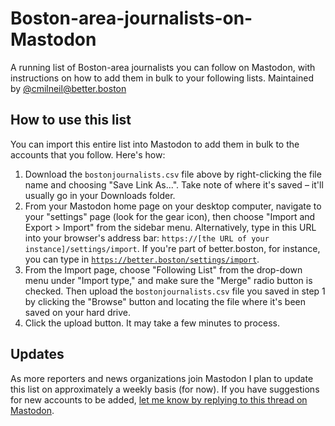# Boston-area-journalists-on-Mastodon
A running list of Boston-area journalists you can follow on Mastodon, with instructions on how to add them in bulk to your following lists. Maintained by [@cmilneil@better.boston](https://better.boston/@cmilneil)


## How to use this list
You can import this entire list into Mastodon to add them in bulk to the accounts that you follow. Here's how: 
1. Download the `bostonjournalists.csv` file above by right-clicking the file name and choosing "Save Link As...". Take note of where it's saved – it'll usually go in your Downloads folder.
2. From your Mastodon home page on your desktop computer, navigate to your "settings" page (look for the gear icon), then choose "Import and Export > Import" from the sidebar menu. Alternatively, type in this URL into your browser's address bar: `https://[the URL of your instance]/settings/import`. If you're part of better.boston, for instance, you can type in [`https://better.boston/settings/import`](https://better.boston/settings/import).
3. From the Import page, choose "Following List" from the drop-down menu under "Import type," and make sure the "Merge" radio button is checked. Then upload the `bostonjournalists.csv` file you saved in step 1 by clicking the "Browse" button and locating the file where it's been saved on your hard drive.
4. Click the upload button. It may take a few minutes to process. 

## Updates
As more reporters and news organizations join Mastodon I plan to update this list on approximately a weekly basis (for now). If you have suggestions for new accounts to be added, [let me know by replying to this thread on Mastodon](https://better.boston/@cmilneil/109366554202086475).

